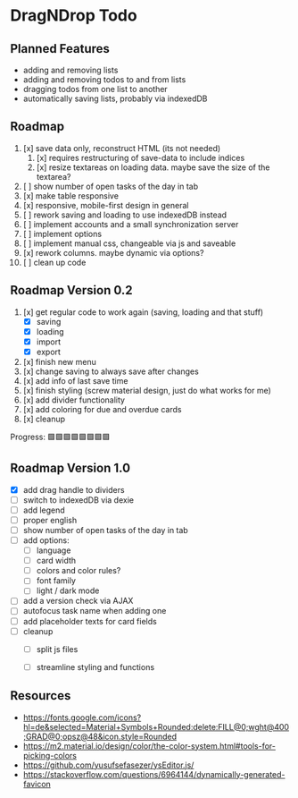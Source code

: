 # DragNDrop Todo

## Planned Features
- adding and removing lists
- adding and removing todos to and from lists
- dragging todos from one list to another
- automatically saving lists, probably via indexedDB

## Roadmap
1. [x] save data only, reconstruct HTML (its not needed)
   1. [x] requires restructuring of save-data to include indices
   2. [x] resize textareas on loading data. maybe save the size of the textarea?
2. [ ] show number of open tasks of the day in tab
3. [x] make table responsive
4. [x] responsive, mobile-first design in general
5. [ ] rework saving and loading to use indexedDB instead
6. [ ] implement accounts and a small synchronization server
7. [ ] implement options
8. [ ] implement manual css, changeable via js and saveable
9. [x] rework columns. maybe dynamic via options?
10. [ ] clean up code

## Roadmap Version 0.2
1. [x] get regular code to work again (saving, loading and that stuff)
   - [x] saving
   - [x] loading
   - [x] import
   - [x] export
2. [x] finish new menu
3. [x] change saving to always save after changes
4. [x] add info of last save time
5. [x] finish styling (screw material design, just do what works for me)
6. [x] add divider functionality
7. [x] add coloring for due and overdue cards
8. [x] cleanup

Progress: 🟩🟩🟩🟩🟩🟩🟩🟩

## Roadmap Version 1.0
- [x] add drag handle to dividers
- [ ] switch to indexedDB via dexie
- [ ] add legend
- [ ] proper english
- [ ] show number of open tasks of the day in tab
- [ ] add options:
  - [ ] language
  - [ ] card width
  - [ ] colors and color rules?
  - [ ] font family
  - [ ] light / dark mode
- [ ] add a version check via AJAX
- [ ] autofocus task name when adding one
- [ ] add placeholder texts for card fields
- [ ] cleanup
  - [ ] split js files
  - [ ] streamline styling and functions


## Resources
- https://fonts.google.com/icons?hl=de&selected=Material+Symbols+Rounded:delete:FILL@0;wght@400;GRAD@0;opsz@48&icon.style=Rounded
- https://m2.material.io/design/color/the-color-system.html#tools-for-picking-colors
- https://github.com/yusufsefasezer/ysEditor.js/
- https://stackoverflow.com/questions/6964144/dynamically-generated-favicon
